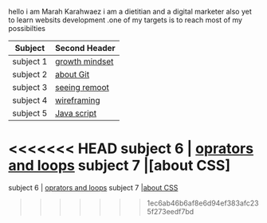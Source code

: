 hello i am Marah Karahwaez i am a dietitian and a digital marketer  also yet to learn websits development .one of my targets is to reach most of my possibilties 


Subject | Second Header
------------ | -------------
subject 1 | [growth mindset](https://marahq.github.io/reading_notes/growth)
subject 2 | [about Git](https://marahq.github.io/reading_notes/aboutGit)
subject 3 |[seeing remoot](https://marahq.github.io/reading_notes/seeingremoot)
subject 4 |[wireframing](https://marahq.github.io/reading_notes/read03)
subject 5 |[Java script](https://marahq.github.io/reading_notes/read04)
<<<<<<< HEAD
subject 6 | [oprators and loops]()
subject 7 |[about CSS]
=======
subject 6 | [oprators and loops](https://marahq.github.io/reading_notes/read05)
subject 7 |[about CSS](https://marahq.github.io/reading_notes/read06)
>>>>>>> 1ec6ab46b6af8e6d94ef383afc235f273eedf7bd
